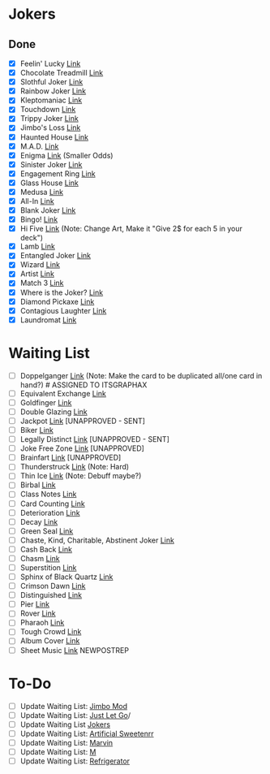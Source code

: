 # Jokers
## Done
- [x] Feelin' Lucky [Link](https://www.reddit.com/r/balatro/comments/1kq0ff8/very_niche_but_maybe_powerful_joker/)
- [x] Chocolate Treadmill [Link](https://www.reddit.com/r/balatro/comments/1kqntx3/run_off_the_fat_from_all_those_ice_creams/)
- [x] Slothful Joker [Link](https://www.reddit.com/r/balatro/comments/1kmcvm1/decided_to_make_some_custom_joker_ideas_no_idea/)
- [x] Rainbow Joker [Link](https://www.reddit.com/r/balatro/comments/1kmcvm1/decided_to_make_some_custom_joker_ideas_no_idea/)
- [x] Kleptomaniac [Link](https://www.reddit.com/r/balatro/comments/1kpdhv3/lets_go_stealing/)
- [x] Touchdown [Link](https://www.reddit.com/r/balatro/comments/1khy2uv/everywhere_i_go_i_see_a_joker_idea/)
- [x] Trippy Joker [Link](https://www.reddit.com/r/balatro/comments/1kjf8bc/cooked_this_idea_while_i_was_in_the_zone/)
- [x] Jimbo's Loss [Link](https://www.reddit.com/r/balatro/comments/1kj5klm/jimbos_loss/)
- [x] Haunted House [Link](https://www.reddit.com/r/balatro/comments/1kdezay/joker_concept_haunted_house/) 
- [x] M.A.D. [Link](https://www.reddit.com/r/balatro/comments/1jycf28/balanced_jonklers_volume_2/?utm_source=share&utm_medium=web3x&utm_name=web3xcss&utm_term=1&utm_content=share_button)
- [x] Enigma [Link](https://www.reddit.com/r/balatro/comments/1jycf28/balanced_jonklers_volume_2/?utm_source=share&utm_medium=web3x&utm_name=web3xcss&utm_term=1&utm_content=share_button) (Smaller Odds)
- [x] Sinister Joker [Link](https://www.reddit.com/r/balatro/comments/1klnvnb/pause_that_score/)
- [x] Engagement Ring  [Link](https://www.reddit.com/r/balatro/comments/1kiegwz/i_just_got_engaged_so_i_made_a_joker_based_on_my/)
- [x] Glass House [Link](https://www.reddit.com/r/balatro/comments/1kps35w/joker_concept_for_full_house/)
- [x] Medusa [Link](https://www.reddit.com/r/balatro/comments/1kfupzh/stone_cards_are_underrated_and_unused_so_i_made/)
- [x] All-In [Link](https://www.reddit.com/r/balatro/comments/1kimkkl/a_custom_joker_for_people_with_terrible_econ/)
- [x] Blank Joker [Link](https://www.reddit.com/r/balatro/comments/1krkaam/update_blank_joker_2_optimized_for_ante_8_and/)
- [x] Bingo! [Link](https://www.reddit.com/r/balatro/comments/1kci768/how_about_this_for_a_fun_joker_idea/)
- [x] Hi Five [Link](https://www.reddit.com/r/balatro/comments/1khcu0v/joker_concept_that_wants_to_be_sold_hi_five/) (Note: Change Art, Make it "Give 2$ for each 5 in your deck")
- [x] Lamb [Link](https://www.reddit.com/r/balatro/comments/1kpz7nt/wish_we_had_more_questlike_jokers_similar_to/)
- [x] Entangled Joker [Link](https://www.reddit.com/r/balatro/comments/1jfljha/custom_jokers_after_a_lot_of_thoughts_100/?utm_source=share&utm_medium=web3x&utm_name=web3xcss&utm_term=1&utm_content=share_button)
- [x] Wizard [Link](https://www.reddit.com/r/balatro/comments/1jycf28/balanced_jonklers_volume_2/?utm_source=share&utm_medium=web3x&utm_name=web3xcss&utm_term=1&utm_content=share_button)
- [x] Artist [Link](https://www.reddit.com/r/balatro/comments/1jycf28/balanced_jonklers_volume_2/?utm_source=share&utm_medium=web3x&utm_name=web3xcss&utm_term=1&utm_content=share_button)
- [x] Match 3 [Link](https://www.reddit.com/r/balatro/comments/1jfljha/custom_jokers_after_a_lot_of_thoughts_100/?utm_source=share&utm_medium=web3x&utm_name=web3xcss&utm_term=1&utm_content=share_button)
- [x] Where is the Joker? [Link](https://www.reddit.com/r/balatro/comments/1kvmahd/where_is_joker_custom_joker/)
- [x] Diamond Pickaxe [Link](https://www.reddit.com/r/balatro/comments/1jycf28/balanced_jonklers_volume_2/?utm_source=share&utm_medium=web3x&utm_name=web3xcss&utm_term=1&utm_content=share_button)
- [x] Contagious Laughter [Link](https://www.reddit.com/r/balatro/comments/1kqcdt3/i_love_drawing_jokers_for_fun_so_i_tried_to_turn/)
- [x] Laundromat [Link](https://www.reddit.com/r/balatro/comments/1kt7joe/came_up_with_a_joker_idea_no_idea_how_balanced_it/)

# Waiting List
- [ ] Doppelganger [Link](https://www.reddit.com/r/balatro/comments/1kiw3s0/joker_is_different_for_every_run/) (Note: Make the card to be duplicated all/one card in hand?) # ASSIGNED TO ITSGRAPHAX
- [ ] Equivalent Exchange [Link](https://www.reddit.com/r/balatro/comments/1klukvy/fuck_it_reposting_it_again/)
- [ ] Goldfinger [Link](https://www.reddit.com/r/balatro/comments/1kviylt/i_made_a_joker_that_completes_the_banana_trilogy/)
- [ ] Double Glazing [Link](https://www.reddit.com/r/balatro/comments/1kmcvm1/decided_to_make_some_custom_joker_ideas_no_idea/)
- [ ] Jackpot [Link](https://www.reddit.com/r/balatro/comments/1kjr6ev/a_couple_custom_joker_ideas/) [UNAPPROVED - SENT]
- [ ] Biker [Link](https://www.reddit.com/r/balatro/comments/1kmxev1/wanna_join_our_biker_gang_custom_joker_post/) 
- [ ] Legally Distinct [Link](https://www.reddit.com/r/balatro/comments/1kov6fo/had_these_joker_ideas_rattling_around_in_my_head/) [UNAPPROVED - SENT]
- [ ] Joke Free Zone [Link](https://www.reddit.com/r/balatro/comments/1kqcdt3/i_love_drawing_jokers_for_fun_so_i_tried_to_turn/) [UNAPPROVED]
- [ ] Brainfart [Link](https://www.reddit.com/r/balatro/comments/1kman09/a_more_consistent_get_for_a_less_consistent_result/) [UNAPPROVED]
- [ ] Thunderstruck [Link](https://www.reddit.com/r/balatro/comments/1jycf28/balanced_jonklers_volume_2/?utm_source=share&utm_medium=web3x&utm_name=web3xcss&utm_term=1&utm_content=share_button) (Note: Hard)
- [ ] Thin Ice [Link](https://www.reddit.com/r/balatro/comments/1jycf28/balanced_jonklers_volume_2/?utm_source=share&utm_medium=web3x&utm_name=web3xcss&utm_term=1&utm_content=share_button) (Note: Debuff maybe?)
- [ ] Birbal [Link](https://www.reddit.com/r/balatro/comments/1jycf28/balanced_jonklers_volume_2/?utm_source=share&utm_medium=web3x&utm_name=web3xcss&utm_term=1&utm_content=share_button)
- [ ] Class Notes [Link](https://www.reddit.com/r/balatro/comments/1jfljha/custom_jokers_after_a_lot_of_thoughts_100/?utm_source=share&utm_medium=web3x&utm_name=web3xcss&utm_term=1&utm_content=share_button)
- [ ] Card Counting [Link](https://www.reddit.com/r/balatro/comments/1l7vmnh/all_the_jokercard_ideas_ive_had_while_playing/)
- [ ] Deterioration [Link](https://www.reddit.com/r/balatro/comments/1l7vmnh/all_the_jokercard_ideas_ive_had_while_playing/)
- [ ] Decay [Link](https://www.reddit.com/r/balatro/comments/1l7vmnh/all_the_jokercard_ideas_ive_had_while_playing/)
- [ ] Green Seal [Link](https://www.reddit.com/r/balatro/comments/1l7vmnh/all_the_jokercard_ideas_ive_had_while_playing/)
- [ ] Chaste, Kind, Charitable, Abstinent Joker [Link](https://www.reddit.com/r/balatro/comments/1l7vmnh/all_the_jokercard_ideas_ive_had_while_playing/)
- [ ] Cash Back [Link](https://www.reddit.com/r/balatro/comments/1l6iud1/joker_concepts_for_shops/)
- [ ] Chasm [Link](https://www.reddit.com/r/balatro/comments/1l89253/the_solution_to_make_stone_cards_viable_remove/)
- [ ] Superstition [Link](https://www.reddit.com/r/balatro/comments/1hnbwvn/oc_here_are_some_custom_jokers_and_more_concepts/)
- [ ] Sphinx of Black Quartz [Link](https://www.reddit.com/r/balatro/comments/1hnbwvn/oc_here_are_some_custom_jokers_and_more_concepts/)
- [ ] Crimson Dawn [Link](https://www.reddit.com/r/balatro/comments/1hnbwvn/oc_here_are_some_custom_jokers_and_more_concepts/)
- [ ] Distinguished [Link](https://www.reddit.com/r/balatro/comments/1hnbwvn/oc_here_are_some_custom_jokers_and_more_concepts/)
- [ ] Pier [Link](https://www.reddit.com/r/balatro/comments/1hnbwvn/oc_here_are_some_custom_jokers_and_more_concepts/)
- [ ] Rover [Link](https://www.reddit.com/r/balatro/comments/1hnbwvn/oc_here_are_some_custom_jokers_and_more_concepts/)
- [ ] Pharaoh [Link](https://www.reddit.com/r/balatro/comments/1hnbwvn/oc_here_are_some_custom_jokers_and_more_concepts/)
- [ ] Tough Crowd [Link](https://www.reddit.com/r/balatro/comments/1hnbwvn/oc_here_are_some_custom_jokers_and_more_concepts/)
- [ ] Album Cover [Link](https://www.reddit.com/r/balatro/comments/1hnbwvn/oc_here_are_some_custom_jokers_and_more_concepts/)
- [ ] Sheet Music [Link](https://www.reddit.com/r/balatro/comments/1hnbwvn/oc_here_are_some_custom_jokers_and_more_concepts/)
NEWPOSTREP

# To-Do
- [ ] Update Waiting List: [Jimbo Mod](https://www.reddit.com/r/balatro/comments/1kw968a/had_this_idea_while_playing_isaac_coop/)
- [ ] Update Waiting List: [Just Let Go](https://www.reddit.com/r/balatro/comments/1kvxz2a/found_this_on_my_computer/)/
- [ ] Update Waiting List [Jokers](https://www.reddit.com/user/Omegza/submitted/)
- [ ] Update Waiting List: [Artificial Sweetenrr](https://www.reddit.com/r/balatro/comments/1kx8m5l/perkeo_if_it_were_a_food_joker_and_had_bad_art/)
- [ ] Update Waiting List: [Marvin](https://www.reddit.com/r/balatro/comments/1kx76fw/i_got_bored_again/)
- [ ] Update Waiting List: [M](https://www.reddit.com/r/balatro/comments/1kwq1um/mccreadys_monster/)
- [ ] Update Waiting List: [Refrigerator](https://www.reddit.com/r/balatro/comments/1kr8n39/refrigerator/)
